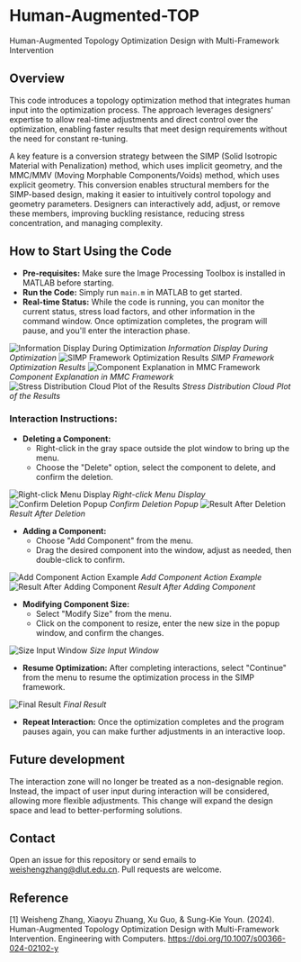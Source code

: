 # Human-Augmented-TOP
Human-Augmented Topology Optimization Design with Multi-Framework Intervention

## Overview
This code introduces a topology optimization method that integrates human input into the optimization process. The approach leverages designers' expertise to allow real-time adjustments and direct control over the optimization, enabling faster results that meet design requirements without the need for constant re-tuning.

A key feature is a conversion strategy between the SIMP (Solid Isotropic Material with Penalization) method, which uses implicit geometry, and the MMC/MMV (Moving Morphable Components/Voids) method, which uses explicit geometry. This conversion enables structural members for the SIMP-based design, making it easier to intuitively control topology and geometry parameters. Designers can interactively add, adjust, or remove these members, improving buckling resistance, reducing stress concentration, and managing complexity.

## How to Start Using the Code

- **Pre-requisites:** Make sure the Image Processing Toolbox is installed in MATLAB before starting.
- **Run the Code:** Simply run `main.m` in MATLAB to get started.
- **Real-time Status:** While the code is running, you can monitor the current status, stress load factors, and other information in the command window. Once optimization completes, the program will pause, and you'll enter the interaction phase.

![Information Display During Optimization](https://github.com/user-attachments/assets/41ae7b50-fa38-4236-9178-0aca6e7632b8)
*Information Display During Optimization*
![SIMP Framework Optimization Results](https://github.com/user-attachments/assets/6b15b864-eafb-4828-b3fa-82d2109ca4b9)
*SIMP Framework Optimization Results*
![Component Explanation in MMC Framework](https://github.com/user-attachments/assets/a8e386bb-28ff-42f8-99c4-a379eb5e8ffe)
*Component Explanation in MMC Framework*
![Stress Distribution Cloud Plot of the Results](https://github.com/user-attachments/assets/f7c3c23f-f1eb-4c58-b233-b9a1cb228a64)
*Stress Distribution Cloud Plot of the Results*

### Interaction Instructions:

- **Deleting a Component:**
  - Right-click in the gray space outside the plot window to bring up the menu.
  - Choose the "Delete" option, select the component to delete, and confirm the deletion.

![Right-click Menu Display](https://github.com/user-attachments/assets/a4452519-3924-4cfe-b6ba-283357ada383)
*Right-click Menu Display*
![Confirm Deletion Popup](https://github.com/user-attachments/assets/d27df15a-6bc9-436f-8656-13d17cc61bcd)
*Confirm Deletion Popup*
![Result After Deletion](https://github.com/user-attachments/assets/54363bf3-432e-48ac-897e-f72cd680f8be)
*Result After Deletion*

- **Adding a Component:**
  - Choose "Add Component" from the menu.
  - Drag the desired component into the window, adjust as needed, then double-click to confirm.

![Add Component Action Example](https://github.com/user-attachments/assets/392136b9-5808-461c-a2cc-eb62112bb35d)
*Add Component Action Example*
![Result After Adding Component](https://github.com/user-attachments/assets/cd8a6151-ce8b-4e39-8243-c31e096c3374)
*Result After Adding Component*

- **Modifying Component Size:**
  - Select "Modify Size" from the menu.
  - Click on the component to resize, enter the new size in the popup window, and confirm the changes.
 
![Size Input Window](https://github.com/user-attachments/assets/3ef5c7de-4e48-4fa0-9328-24d41a3885f6)
*Size Input Window*

- **Resume Optimization:** After completing interactions, select "Continue" from the menu to resume the optimization process in the SIMP framework.

![Final Result](https://github.com/user-attachments/assets/4ccbcf96-449f-49e1-a61f-360121c62279)
*Final Result*

- **Repeat Interaction:** Once the optimization completes and the program pauses again, you can make further adjustments in an interactive loop.

## Future development
The interaction zone will no longer be treated as a non-designable region. Instead, the impact of user input during interaction will be considered, allowing more flexible adjustments. This change will expand the design space and lead to better-performing solutions.

## Contact
Open an issue for this repository or send emails to weishengzhang@dlut.edu.cn. Pull requests are welcome.

## Reference
[1] Weisheng Zhang, Xiaoyu Zhuang, Xu Guo, & Sung-Kie Youn. (2024). Human-Augmented Topology Optimization Design with Multi-Framework Intervention. Engineering with Computers. https://doi.org/10.1007/s00366-024-02102-y
